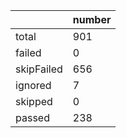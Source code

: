 |  | number |
|----| ---- |
| total | 901|
| failed | 0|
| skipFailed | 656|
| ignored | 7|
| skipped | 0|
| passed | 238|
